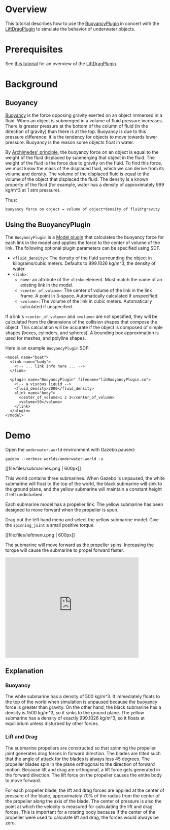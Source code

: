 # Overview

This tutorial describes how to use the [BuoyancyPlugin](http://gazebosim.org/api/code/dev/classgazebo_1_1BuoyancyPlugin.html) in concert with the
[LiftDragPlugin](http://gazebosim.org/api/code/dev/classgazebo_1_1LiftDragPlugin.html) to simulate the behavior of underwater objects.

# Prerequisites
See [this
tutorial](http://gazebosim.org/tutorials?tut=aerodynamics&cat=physics)
for an overview of the [LiftDragPlugin](http://gazebosim.org/api/code/dev/classgazebo_1_1LiftDragPlugin.html).

# Background

## Buoyancy

[Buoyancy](http://en.wikipedia.org/wiki/Buoyancy) is the force opposing
gravity exerted on an object immersed in a fluid. When an object is
submerged in a volume of fluid pressure increases. There is greater pressure
at the bottom of the column of fluid (in the direction of gravity) than
there is at the top. Buoyancy is due to this pressure difference: it is the
tendency for objects to move towards lower pressure. Buoyancy is the reason
some objects float in water.

By [Archimedes' principle](http://en.wikipedia.org/wiki/Archimedes%27_principle), the
buoyancy force on an object is equal to the weight of the fluid displaced by
submerging that object in the fluid. The weight of the fluid is the force
due to gravity on the fluid. To find this force, we must know the mass of
the displaced fluid, which we can derive from its volume and density. The
volume of the displaced fluid is equal to the volume of the object that
displaced the fluid. The density is a known property of the fluid (for
    example, water has a density of approximately 999 kg/m^3 at 1 atm
    pressure).

Thus:

~~~
buoyancy force on object = volume of object*density of fluid*gravity
~~~

## Using the BuoyancyPlugin

The `BuoyancyPlugin` is a [Model plugin](http://gazebosim.org/api/code/dev/classgazebo_1_1ModelPlugin.html) that calculates the buoyancy force for each link in the model and applies the force to the center of volume of the link.  The following optional plugin parameters can be specified using SDF.

* `<fluid_density>`: The density of the fluid surrounding the object in kilograms/cubic meters.  Defaults to 999.1026 kg/m^3, the density of water.
* `<link>`:
  * `name`: an attribute of the `<link>` element. Must match the name of an existing link in the model.
  * `<center_of_volume>`: The center of volume of the link in the link frame. A point in 3-space. Automatically calculated if unspecified.
  * `<volume>`: The volume of the link in cubic meters. Automatically calculated if unspecified.

If a link's `<center_of_volume>` and `<volume>` are not specified, they will
be calculated from the dimensions of the collision shapes that compose the
object. This calculation will be accurate if the object is composed of
simple shapes (boxes, cylinders, and spheres). A bounding box approximation
is used for meshes, and polyline shapes.

Here is an example `BuoyancyPlugin` SDF:

~~~
<model name="boat">
  <link name="body">
    <!-- ... link info here ... -->
  </link>

  <plugin name="BuoyancyPlugin" filename="libBuoyancyPlugin.so">
    <!-- a viscous liquid -->
    <fluid_density>2000</fluid_density>
    <link name="body">
      <center_of_volume>1 2 3</center_of_volume>
      <volume>50</volume>
    </link>
  </plugin>
</model>
~~~

# Demo

Open the `underwater.world` environment with Gazebo paused:

~~~
gazebo --verbose worlds/underwater.world -u
~~~

[[file:files/submarines.png | 600px]]

This world contains three submarines. When Gazebo is unpaused, the white
submarine will float to the top of the world, the black submarine will sink
to the ground plane, and the yellow submarine will maintain a constant
height if left undisturbed.

Each submarine model has a propeller link. The yellow submarine has been designed to move forward when the propeller is spun.

Drag out the left hand menu and select the yellow submarine model. Give the
`spinning_joint` a small positive torque.

[[file:files/leftmenu.png | 600px]]

The submarine will move forward as the propeller spins. Increasing the
torque will cause the submarine to propel forward faster.

<iframe width="420" height="315" src="https://www.youtube.com/embed/Jmz-N7zqK8g" frameborder="0" allowfullscreen></iframe>

## Explanation

### Buoyancy

The white submarine has a density of 500 kg/m^3. It immediately floats to
the top of the world when simulation is unpaused because the buoyancy force
is greater than gravity. On the other hand, the black submarine has
a density is 1500 kg/m^3, so it sinks to the ground plane. The yellow
submarine has a density of exactly 999.1026 kg/m^3, so it floats at
equilibrium unless disturbed by other forces.

### Lift and Drag

The submarine propellers are constructed so that spinning the propeller
joint generates drag forces in forward direction. The blades are tilted such
that the angle of attack for the blades is always less 45 degrees. The
propeller blades spin in the plane orthogonal to the direction of forward
motion. Because lift and drag are orthogonal, a lift force gets generated in
the forward direction. The lift force on the propeller causes the entire
body to move forward.

For each propeller blade, the lift and drag forces are applied at the center
of pressure of the blade, approximately 70% of the radius from the center of
the propeller along the axis of the blade. The center of pressure is also
the point at which the velocity is measured for calculating the lift and
drag forces. This is important for a rotating body because if the center of
the propeller were used to calculate lift and drag, the forces would always
be zero.
